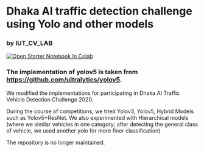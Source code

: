 # Dhaka AI traffic detection challenge using Yolo and other models

### by IUT_CV_LAB

[![Open Starter Notebook In Colab](https://colab.research.google.com/assets/colab-badge.svg)](https://colab.research.google.com/github/Zedd1558/yolov5_dhakaAI/blob/master/STARTER_yolov5_for_Dhaka_AI.ipynb)

### The implementation of yolov5 is taken from https://github.com/ultralytics/yolov5. 

We modified the implementations for participating in Dhaka AI Traffic Vehicle Detection Challenge 2020.

During the course of competitions, we tried Yolov3, Yolov5, Hybrid Models such as Yolov5+ResNet. We also experimented with Hierarchical models (where we similar vehicles in one category; after detecting the general class of vehicle, we used another yolo for more finer classification)

The repository is no longer maintained.

